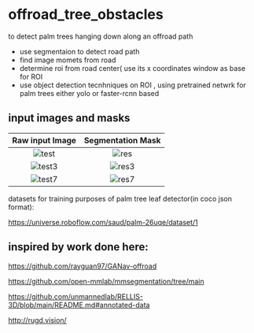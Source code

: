 # offroad_tree_obstacles
to detect palm trees hanging down along an offroad path

- use segmentaion to detect road path
- find image momets from road 
- determine roi from road center( use its x coordinates window as  base for ROI
- use object detection tecnhniques on ROI , using pretrained netwrk for palm trees either yolo or faster-rcnn based


## input images and masks
Raw input Image             |  Segmentation Mask
:-------------------------:|:-------------------------:
![test](https://github.com/tshiamor/offroad_tree_obstacles/assets/56265291/69656450-b352-426a-9ea6-f9fc388169e1) | ![res](https://github.com/tshiamor/offroad_tree_obstacles/assets/56265291/5aad1215-40ed-4f8f-a837-746999c1e64a)
![test3](https://github.com/tshiamor/offroad_tree_obstacles/assets/56265291/b8a17bee-44e0-4fdb-a21c-43c4ae354d2a) | ![res3](https://github.com/tshiamor/offroad_tree_obstacles/assets/56265291/a39a1f45-aec1-4ee0-8be2-fb2d0801e8fd)
![test7](https://github.com/tshiamor/offroad_tree_obstacles/assets/56265291/362dbfe6-fda1-4e1f-ac48-314d206c8855) | ![res7](https://github.com/tshiamor/offroad_tree_obstacles/assets/56265291/509a049c-b092-4827-aa9c-c4cfd12a03a0)


datasets for training purposes of palm tree leaf detector(in coco json format):

https://universe.roboflow.com/saud/palm-26uqe/dataset/1


## inspired by work done here:
https://github.com/rayguan97/GANav-offroad

https://github.com/open-mmlab/mmsegmentation/tree/main

https://github.com/unmannedlab/RELLIS-3D/blob/main/README.md#annotated-data

http://rugd.vision/

